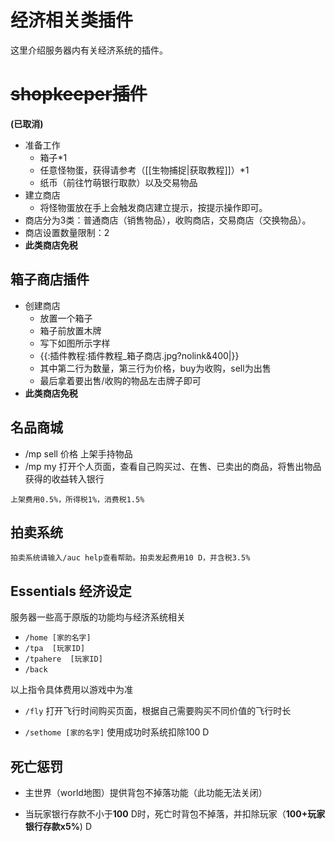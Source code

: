 # 经济相关类插件

这里介绍服务器内有关经济系统的插件。

# <del>shopkeeper插件</del>

**(已取消)**
* 准备工作
    * 箱子*1
    * 任意怪物蛋，获得请参考（[[生物捕捉|获取教程]]）*1
    * 纸币（前往竹萌银行取款）以及交易物品
* 建立商店
    * 将怪物蛋放在手上会触发商店建立提示，按提示操作即可。
* 商店分为3类：普通商店（销售物品），收购商店，交易商店（交换物品）。
* 商店设置数量限制：2
* **此类商店免税**

## 箱子商店插件

* 创建商店
    - 放置一个箱子
    - 箱子前放置木牌
    - 写下如图所示字样
    * {{:插件教程:插件教程_箱子商店.jpg?nolink&400|}}
    * 其中第二行为数量，第三行为价格，buy为收购，sell为出售
    * 最后拿着要出售/收购的物品左击牌子即可
* **此类商店免税**

## 名品商城

* /mp sell 价格 上架手持物品
* /mp my 打开个人页面，查看自己购买过、在售、已卖出的商品，将售出物品获得的收益转入银行

``上架费用0.5%，所得税1%，消费税1.5%``


## 拍卖系统

``拍卖系统请输入/auc help查看帮助。拍卖发起费用10 D，并含税3.5%``

## Essentials 经济设定

服务器一些高于原版的功能均与经济系统相关

* ``/home [家的名字]`` 
* ``/tpa  [玩家ID]`` 
* ``/tpahere  [玩家ID]``
* ``/back``

以上指令具体费用以游戏中为准

* ``/fly``  打开飞行时间购买页面，根据自己需要购买不同价值的飞行时长

* ``/sethome [家的名字]``   使用成功时系统扣除100 D

## 死亡惩罚

* 主世界（world地图）提供背包不掉落功能（此功能无法关闭）

* 当玩家银行存款不小于**100** D时，死亡时背包不掉落，并扣除玩家（**100+玩家银行存款x5%**) D

